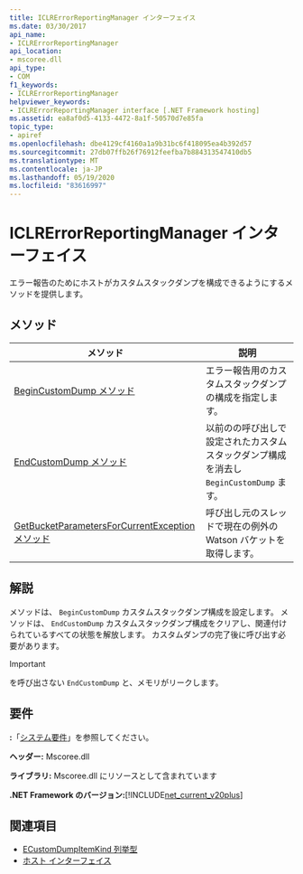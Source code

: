 ```yaml
---
title: ICLRErrorReportingManager インターフェイス
ms.date: 03/30/2017
api_name:
- ICLRErrorReportingManager
api_location:
- mscoree.dll
api_type:
- COM
f1_keywords:
- ICLRErrorReportingManager
helpviewer_keywords:
- ICLRErrorReportingManager interface [.NET Framework hosting]
ms.assetid: ea8af0d5-4133-4472-8a1f-50570d7e85fa
topic_type:
- apiref
ms.openlocfilehash: dbe4129cf4160a1a9b31bc6f418095ea4b392d57
ms.sourcegitcommit: 27db07ffb26f76912feefba7b884313547410db5
ms.translationtype: MT
ms.contentlocale: ja-JP
ms.lasthandoff: 05/19/2020
ms.locfileid: "83616997"
---
```

# <a name="iclrerrorreportingmanager-interface"></a>ICLRErrorReportingManager インターフェイス
エラー報告のためにホストがカスタムスタックダンプを構成できるようにするメソッドを提供します。  
  
## <a name="methods"></a>メソッド  
  
|メソッド|説明|  
|------------|-----------------|  
|[BeginCustomDump メソッド](iclrerrorreportingmanager-begincustomdump-method.md)|エラー報告用のカスタムスタックダンプの構成を指定します。|  
|[EndCustomDump メソッド](iclrerrorreportingmanager-endcustomdump-method.md)|以前のの呼び出しで設定されたカスタムスタックダンプ構成を消去し `BeginCustomDump` ます。|  
|[GetBucketParametersForCurrentException メソッド](iclrerrorreportingmanager-getbucketparametersforcurrentexception-method.md)|呼び出し元のスレッドで現在の例外の Watson バケットを取得します。|  
  
## <a name="remarks"></a>解説  
 メソッドは、 `BeginCustomDump` カスタムスタックダンプ構成を設定します。 メソッドは、 `EndCustomDump` カスタムスタックダンプ構成をクリアし、関連付けられているすべての状態を解放します。 カスタムダンプの完了後に呼び出す必要があります。  
  
> [!IMPORTANT]
> を呼び出さない `EndCustomDump` と、メモリがリークします。  
  
## <a name="requirements"></a>要件  
 **:**「[システム要件](../../get-started/system-requirements.md)」を参照してください。  
  
 **ヘッダー:** Mscoree.dll  
  
 **ライブラリ:** Mscoree.dll にリソースとして含まれています  
  
 **.NET Framework のバージョン:**[!INCLUDE[net_current_v20plus](../../../../includes/net-current-v20plus-md.md)]  
  
## <a name="see-also"></a>関連項目

- [ECustomDumpItemKind 列挙型](ecustomdumpitemkind-enumeration.md)
- [ホスト インターフェイス](hosting-interfaces.md)
